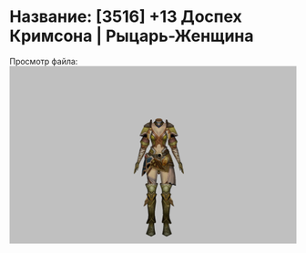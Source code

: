 # Название: [3516] +13 Доспех Кримсона | Рыцарь-Женщина

Просмотр файла:
![p010010.png](p010010.png)